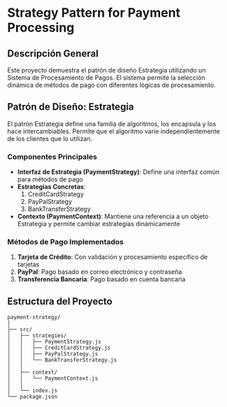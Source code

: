 # Strategy Pattern for Payment Processing

## Descripción General
Este proyecto demuestra el patrón de diseño Estrategia utilizando un Sistema de Procesamiento de Pagos. El sistema permite la selección dinámica de métodos de pago con diferentes lógicas de procesamiento.

## Patrón de Diseño: Estrategia
El patrón Estrategia define una familia de algoritmos, los encapsula y los hace intercambiables. Permite que el algoritmo varíe independientemente de los clientes que lo utilizan.

### Componentes Principales
- **Interfaz de Estrategia (PaymentStrategy)**: Define una interfaz común para métodos de pago
- **Estrategias Concretas**:
  1. CreditCardStrategy
  2. PayPalStrategy
  3. BankTransferStrategy
- **Contexto (PaymentContext)**: Mantiene una referencia a un objeto Estrategia y permite cambiar estrategias dinámicamente

### Métodos de Pago Implementados
1. **Tarjeta de Crédito**: Con validación y procesamiento específico de tarjetas
2. **PayPal**: Pago basado en correo electrónico y contraseña
3. **Transferencia Bancaria**: Pago basado en cuenta bancaria

## Estructura del Proyecto
```
payment-strategy/
│
├── src/
│   ├── strategies/
│   │   ├── PaymentStrategy.js
│   │   ├── CreditCardStrategy.js
│   │   ├── PayPalStrategy.js
│   │   └── BankTransferStrategy.js
│   │
│   ├── context/
│   │   └── PaymentContext.js
│   │
│   └── index.js
└── package.json
```